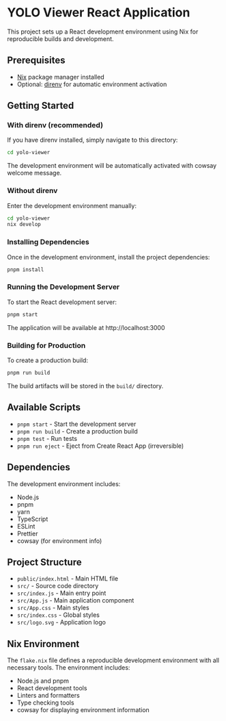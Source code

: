 # YOLO Viewer React Application

This project sets up a React development environment using Nix for reproducible builds and development.

## Prerequisites

- [Nix](https://nixos.org/download.html) package manager installed
- Optional: [direnv](https://direnv.net/) for automatic environment activation

## Getting Started

### With direnv (recommended)

If you have direnv installed, simply navigate to this directory:

```bash
cd yolo-viewer
```

The development environment will be automatically activated with cowsay welcome message.

### Without direnv

Enter the development environment manually:

```bash
cd yolo-viewer
nix develop
```

### Installing Dependencies

Once in the development environment, install the project dependencies:

```bash
pnpm install
```

### Running the Development Server

To start the React development server:

```bash
pnpm start
```

The application will be available at http://localhost:3000

### Building for Production

To create a production build:

```bash
pnpm run build
```

The build artifacts will be stored in the `build/` directory.

## Available Scripts

- `pnpm start` - Start the development server
- `pnpm run build` - Create a production build
- `pnpm test` - Run tests
- `pnpm run eject` - Eject from Create React App (irreversible)

## Dependencies

The development environment includes:

- Node.js
- pnpm
- yarn
- TypeScript
- ESLint
- Prettier
- cowsay (for environment info)

## Project Structure

- `public/index.html` - Main HTML file
- `src/` - Source code directory
- `src/index.js` - Main entry point
- `src/App.js` - Main application component
- `src/App.css` - Main styles
- `src/index.css` - Global styles
- `src/logo.svg` - Application logo

## Nix Environment

The `flake.nix` file defines a reproducible development environment with all necessary tools. The environment includes:
- Node.js and pnpm
- React development tools
- Linters and formatters
- Type checking tools
- cowsay for displaying environment information